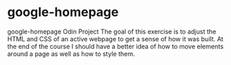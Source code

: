 # google-homepage
google-homepage Odin Project
The goal of this exercise is to adjust the HTML and CSS of an active webpage to get a sense of how it was built. At the end of the course I should have a better idea of how to move elements around a page as well as how to style them. 
